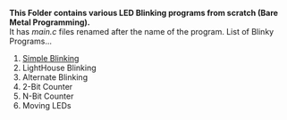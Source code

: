 **This Folder contains various LED Blinking programs from scratch (Bare Metal Programming).**
<br>It has *main.c* files renamed after the name of the program.
List of Blinky Programs...
1. [Simple Blinking](STM32F103C8T6/Blinky/simple_blinking.c)
2. LightHouse Blinking
3. Alternate Blinking
4. 2-Bit Counter
5. N-Bit Counter
6. Moving LEDs
